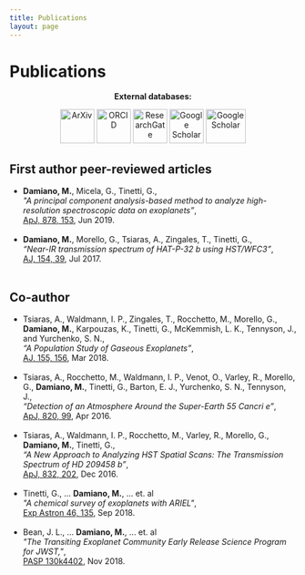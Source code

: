 ```yaml
---
title: Publications
layout: page
---
```


<h1>Publications</h1>

<center><strong>External databases:</strong> 

<p>
<a href="https://arxiv.org/search/?searchtype=author&query=Damiano%2C+M" target="_blank"><img src="https://encrypted-tbn0.gstatic.com/images?q=tbn:ANd9GcQvibDYTWDou1-p1oSjDglGCCgKMXYgqm6eQyqcXrV8iIiw69Ka" height=" 60" width=" 60" title="ArXiv" /></a>
<a href="https://orcid.org/0000-0002-1830-8260" target="_blank"><img src="https://s3-eu-west-1.amazonaws.com/ppreviews-orcid-012943482134916/8439047/thumb.png" height=" 60" width=" 60" title="ORCID" /></a>
<a href="https://www.researchgate.net/profile/Mario_Damiano2" target="_blank"><img src="https://www.researchgate.net/favicon-96x96.png" height=" 60" width=" 60" title="ResearchGate" /></a>
<a href="https://scholar.google.co.uk/citations?hl=en&user=UQIVvi0AAAAJ&view_op=list_works&gmla=AJsN-F4k2qktMtIOVyu11XecYm54E4SCf8bNBsGlzsYQH9MIzTlvyUJvptL-WXPp6eXCerC5fo12OewI4n4EvkGc4bq-cnEPpfENDr7O5XzwLSOO3XQrYAY" target="_blank"><img src="https://11eahk451t3g2es8u53czolt39w-wpengine.netdna-ssl.com/wp-content/uploads/2018/11/google-scholar.png" height=" 60" width=" 60" title="Google Scholar" /></a>
<a href="https://ui.adsabs.harvard.edu/search/filter_database_fq_database=AND&filter_database_fq_database=database%3A%22astronomy%22&fq=%7B!type%3Daqp%20v%3D%24fq_database%7D&fq_database=(database%3A%22astronomy%22)&p_=0&q=author%3A%22Damiano%2C%20Mario%22&sort=date%20desc%2C%20bibcode%20desc" target="_blank"><img src="https://encrypted-tbn0.gstatic.com/images?q=tbn:ANd9GcQj7oeBd-zcmgFP18z1PpqppgLY0FqPvqD0H9R1Q6zMXVBW-GRF" height=" 60" width=" 70" title="Google Scholar" /></a>
</p></center>

<h2>First author peer-reviewed articles</h2>

<ul class="skill-list">
	<li><strong>Damiano, M.</strong>, Micela, G., Tinetti, G.,
	    <br /><i>"A principal component analysis-based method to analyze high-resolution spectroscopic data on exoplanets”</i>, 
	    <br /><a href="https://iopscience.iop.org/article/10.3847/1538-4357/ab22b2/pdf">ApJ, 878, 153</a>, Jun 2019.
	    <br /><br /></li>
	<li><strong>Damiano, M.</strong>, Morello, G., Tsiaras, A., Zingales, T., Tinetti, G., 
	    <br /><i>“Near-IR transmission spectrum of HAT-P-32 b using HST/WFC3”</i>, 
	    <br /><a href="https://doi.org/10.3847/1538-3881/aa738b">AJ, 154, 39</a>, Jul 2017.
	    <br /><br /></li>
</ul>

<h2>Co-author</h2>

<ul class="skill-list">
	<li>Tsiaras, A., Waldmann, I. P., Zingales, T., Rocchetto, M., Morello, G., <strong>Damiano, M.</strong>, Karpouzas, K., Tinetti, G., McKemmish, L. K., Tennyson, J., and Yurchenko, S. N., 
	    <br /><i>“A Population Study of Gaseous Exoplanets”</i>, 
	    <br /><a href="https://doi.org/10.3847/1538-3881/aaaf75">AJ, 155, 156</a>, Mar 2018.
	    <br /><br /></li>
	<li>Tsiaras, A., Rocchetto, M., Waldmann, I. P., Venot, O., Varley, R., Morello, G., <strong>Damiano, M.</strong>, Tinetti, G., Barton, E. J., Yurchenko, S. N., Tennyson, J., 
	    <br /><i>“Detection of an Atmosphere Around the Super-Earth 55 Cancri e”</i>, 
	    <br /><a href="https://doi.org/10.3847/0004-637X/820/2/99">ApJ, 820, 99</a>, Apr 2016.
	    <br /><br /></li>
	<li>Tsiaras, A., Waldmann, I. P., Rocchetto, M., Varley, R., Morello, G., <strong>Damiano, M.</strong>, Tinetti, G., 
	    <br /><i>“A New Approach to Analyzing HST Spatial Scans: The Transmission Spectrum of HD 209458 b”</i>, 
	    <br /><a href="https://doi.org/10.3847/0004-637X/832/2/202">ApJ, 832, 202</a>, Dec 2016.
	    <br /><br /></li>
	<li>Tinetti, G., ... <strong>Damiano, M.</strong>, ... et. al
	    <br /><i>"A chemical survey of exoplanets with ARIEL"</i>,
	    <br /><a href="https://dx.doi.org/10.1007/s10686-018-9598-x">Exp Astron 46, 135</a>, Sep 2018.
	    <br /><br /></li>
	<li>Bean, J. L., ... <strong>Damiano, M.</strong>, ... et. al
	<br /><i>"The Transiting Exoplanet Community Early Release Science Program for JWST,"</i>,
	<br /><a href="https://iopscience.iop.org/article/10.1088/1538-3873/aadbf3">PASP 130k4402</a>, Nov 2018.
	<br /><br /></li>
</ul>

